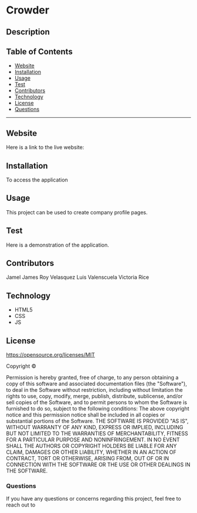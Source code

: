 # Crowder

## Description


## Table of Contents 
* [Website](#Website)
* [Installation](#Installation)
* [Usage](#Usage)
* [Test](#Test)
* [Contributors](#contributors)
* [Technology](#technology)
* [License](license)
* [Questions](#Questions)

***

## Website
Here is a link to the live website:
[]()

## Installation 
To access the application

## Usage
This project can be used to create company profile pages.

## Test
Here is a demonstration of the application.

## Contributors
Jamel James
Roy Velasquez
Luis Valenscuela
Victoria Rice

## Technology
* HTML5
* CSS 
* JS


## License 
https://opensource.org/licenses/MIT

Copyright © <years> <copyright holder>

Permission is hereby granted, free of charge, to any person obtaining a copy of this software and associated documentation files (the "Software"), to deal in the Software without restriction, including without limitation the rights to use, copy, modify, merge, publish, distribute, sublicense, and/or sell copies of the Software, and to permit persons to whom the Software is furnished to do so, subject to the following conditions:
The above copyright notice and this permission notice shall be included in all copies or substantial portions of the Software.
THE SOFTWARE IS PROVIDED "AS IS", WITHOUT WARRANTY OF ANY KIND, EXPRESS OR IMPLIED, INCLUDING BUT NOT LIMITED TO THE WARRANTIES OF MERCHANTABILITY, FITNESS FOR A PARTICULAR PURPOSE AND NONINFRINGEMENT. IN NO EVENT SHALL THE AUTHORS OR COPYRIGHT HOLDERS BE LIABLE FOR ANY CLAIM, DAMAGES OR OTHER LIABILITY, WHETHER IN AN ACTION OF CONTRACT, TORT OR OTHERWISE, ARISING FROM, OUT OF OR IN CONNECTION WITH THE SOFTWARE OR THE USE OR OTHER DEALINGS IN THE SOFTWARE.



### Questions
If you have any questions or concerns regarding this project, feel free to reach out to 
